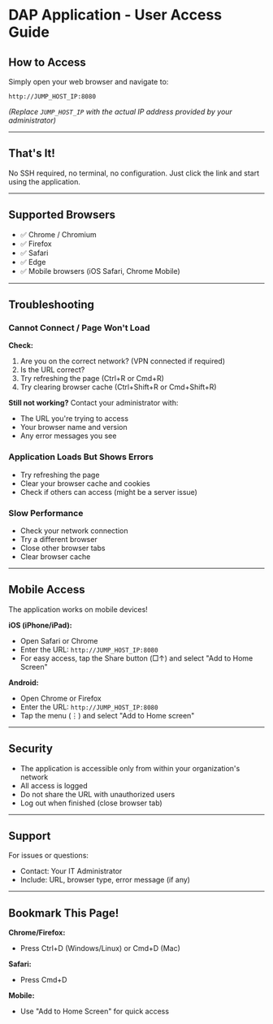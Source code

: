 # DAP Application - User Access Guide

## How to Access

Simply open your web browser and navigate to:

```
http://JUMP_HOST_IP:8080
```

*(Replace `JUMP_HOST_IP` with the actual IP address provided by your administrator)*

---

## That's It!

No SSH required, no terminal, no configuration. Just click the link and start using the application.

---

## Supported Browsers

- ✅ Chrome / Chromium
- ✅ Firefox
- ✅ Safari
- ✅ Edge
- ✅ Mobile browsers (iOS Safari, Chrome Mobile)

---

## Troubleshooting

### Cannot Connect / Page Won't Load

**Check:**
1. Are you on the correct network? (VPN connected if required)
2. Is the URL correct?
3. Try refreshing the page (Ctrl+R or Cmd+R)
4. Try clearing browser cache (Ctrl+Shift+R or Cmd+Shift+R)

**Still not working?**
Contact your administrator with:
- The URL you're trying to access
- Your browser name and version
- Any error messages you see

### Application Loads But Shows Errors

- Try refreshing the page
- Clear your browser cache and cookies
- Check if others can access (might be a server issue)

### Slow Performance

- Check your network connection
- Try a different browser
- Close other browser tabs
- Clear browser cache

---

## Mobile Access

The application works on mobile devices!

**iOS (iPhone/iPad):**
- Open Safari or Chrome
- Enter the URL: `http://JUMP_HOST_IP:8080`
- For easy access, tap the Share button (□↑) and select "Add to Home Screen"

**Android:**
- Open Chrome or Firefox
- Enter the URL: `http://JUMP_HOST_IP:8080`
- Tap the menu (⋮) and select "Add to Home screen"

---

## Security

- The application is accessible only from within your organization's network
- All access is logged
- Do not share the URL with unauthorized users
- Log out when finished (close browser tab)

---

## Support

For issues or questions:
- Contact: Your IT Administrator
- Include: URL, browser type, error message (if any)

---

## Bookmark This Page!

**Chrome/Firefox:**
- Press Ctrl+D (Windows/Linux) or Cmd+D (Mac)

**Safari:**
- Press Cmd+D

**Mobile:**
- Use "Add to Home Screen" for quick access
